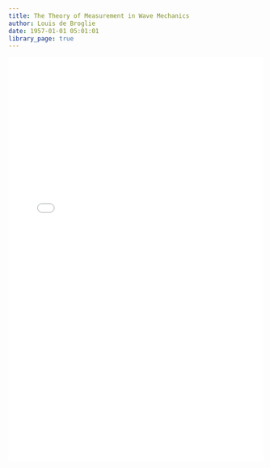 ```yaml
---
title: The Theory of Measurement in Wave Mechanics
author: Louis de Broglie
date: 1957-01-01 05:01:01
library_page: true
---
```


<div>
	<iframe src="/PDFjs/web/viewer.html?file=../../pages/science-and-technology/Physics/The-Theory-of-Measurement-in-Wave-Mechanics/The Theory of Measurement in Wave Mechanics by Louis de Broglie.pdf" width="100%" height="800px" frameborder="0"></iframe>
</div>